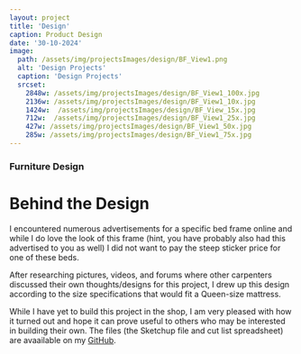 ```yaml
---
layout: project
title: 'Design'
caption: Product Design
date: '30-10-2024'
image: 
  path: /assets/img/projectsImages/design/BF_View1.png
  alt: 'Design Projects'
  caption: 'Design Projects'
  srcset: 
    2848w: /assets/img/projectsImages/design/BF_View1_100x.jpg
    2136w: /assets/img/projectsImages/design/BF_View1_10x.jpg
    1424w:  /assets/img/projectsImages/design/BF_View_15x.jpg
    712w:  /assets/img/projectsImages/design/BF_View1_25x.jpg
    427w: /assets/img/projectsImages/design/BF_View1_50x.jpg
    285w: /assets/img/projectsImages/design/BF_View1_75x.jpg
---
```

### Furniture Design

# Behind the Design

I encountered numerous advertisements for a specific bed frame online and while I do love the look of this frame (hint, you have probably also had this advertised to you as well) I did not want to pay the steep sticker price for one of these beds. 

After researching pictures, videos, and forums where other carpenters discussed their own thoughts/designs for this project, I drew up this design according to the size specifications that would fit a Queen-size mattress. 

While I have yet to build this project in the shop, I am very pleased with how it turned out and hope it can prove useful to others who may be interested in building their own. The files (the Sketchup file and cut list spreadsheet) are avaailable on my [GitHub](https://github.com/micah-e-cole/Bed_Frame).

